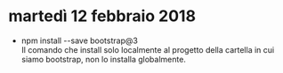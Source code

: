 # martedì 12 febbraio 2018
  - npm install --save bootstrap@3      
    Il comando che install solo localmente al progetto della cartella in cui siamo bootstrap, non lo installa globalmente.
